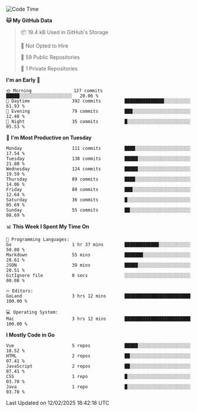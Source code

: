 <!--START_SECTION:waka-->
![Code Time](http://img.shields.io/badge/Code%20Time-1%2C402%20hrs%2032%20mins-blue)

**🐱 My GitHub Data** 

> 📦 19.4 kB Used in GitHub's Storage 
 > 
> 🚫 Not Opted to Hire
 > 
> 📜 59 Public Repositories 
 > 
> 🔑 1 Private Repositories 
 > 
**I'm an Early 🐤** 

```text
🌞 Morning                127 commits         █████░░░░░░░░░░░░░░░░░░░░   20.06 % 
🌆 Daytime                392 commits         ███████████████░░░░░░░░░░   61.93 % 
🌃 Evening                79 commits          ███░░░░░░░░░░░░░░░░░░░░░░   12.48 % 
🌙 Night                  35 commits          █░░░░░░░░░░░░░░░░░░░░░░░░   05.53 % 
```
📅 **I'm Most Productive on Tuesday** 

```text
Monday                   111 commits         ████░░░░░░░░░░░░░░░░░░░░░   17.54 % 
Tuesday                  138 commits         █████░░░░░░░░░░░░░░░░░░░░   21.80 % 
Wednesday                124 commits         █████░░░░░░░░░░░░░░░░░░░░   19.59 % 
Thursday                 89 commits          ████░░░░░░░░░░░░░░░░░░░░░   14.06 % 
Friday                   80 commits          ███░░░░░░░░░░░░░░░░░░░░░░   12.64 % 
Saturday                 36 commits          █░░░░░░░░░░░░░░░░░░░░░░░░   05.69 % 
Sunday                   55 commits          ██░░░░░░░░░░░░░░░░░░░░░░░   08.69 % 
```


📊 **This Week I Spent My Time On** 

```text
💬 Programming Languages: 
Go                       1 hr 37 mins        █████████████░░░░░░░░░░░░   50.80 % 
Markdown                 55 mins             ███████░░░░░░░░░░░░░░░░░░   28.61 % 
JSON                     39 mins             █████░░░░░░░░░░░░░░░░░░░░   20.51 % 
GitIgnore file           0 secs              ░░░░░░░░░░░░░░░░░░░░░░░░░   00.08 % 

🔥 Editors: 
GoLand                   3 hrs 12 mins       █████████████████████████   100.00 % 

💻 Operating System: 
Mac                      3 hrs 12 mins       █████████████████████████   100.00 % 
```

**I Mostly Code in Go** 

```text
Vue                      5 repos             █████░░░░░░░░░░░░░░░░░░░░   18.52 % 
HTML                     2 repos             ██░░░░░░░░░░░░░░░░░░░░░░░   07.41 % 
JavaScript               2 repos             ██░░░░░░░░░░░░░░░░░░░░░░░   07.41 % 
CSS                      1 repo              █░░░░░░░░░░░░░░░░░░░░░░░░   03.70 % 
Java                     1 repo              █░░░░░░░░░░░░░░░░░░░░░░░░   03.70 % 
```




 Last Updated on 12/02/2025 18:42:18 UTC
<!--END_SECTION:waka-->
